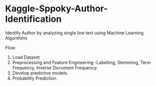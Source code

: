# Kaggle-Sppoky-Author-Identification
Identify Author by analyzing single line text using Machine Learning Algorithms

Flow:
1. Load Dataset
2. Preprocessing and Feature Engineering
  -Labelling, Stemming, Term Frequency, Inverse Document Frequency.
3. Develop predictive models.
4. Probability Prediction.

